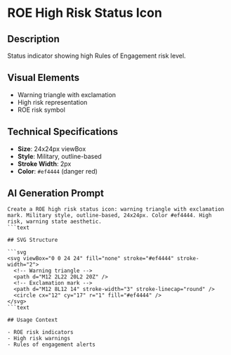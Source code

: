 # ROE High Risk Status Icon

## Description

Status indicator showing high Rules of Engagement risk level.

## Visual Elements

- Warning triangle with exclamation
- High risk representation
- ROE risk symbol

## Technical Specifications

- **Size**: 24x24px viewBox
- **Style**: Military, outline-based
- **Stroke Width**: 2px
- **Color**: `#ef4444` (danger red)

## AI Generation Prompt

```text
Create a ROE high risk status icon: warning triangle with exclamation mark. Military style, outline-based, 24x24px. Color #ef4444. High risk, warning state aesthetic.
```text

## SVG Structure

```svg
<svg viewBox="0 0 24 24" fill="none" stroke="#ef4444" stroke-width="2">
  <!-- Warning triangle -->
  <path d="M12 2L22 20L2 20Z" />
  <!-- Exclamation mark -->
  <path d="M12 8L12 14" stroke-width="3" stroke-linecap="round" />
  <circle cx="12" cy="17" r="1" fill="#ef4444" />
</svg>
```text

## Usage Context

- ROE risk indicators
- High risk warnings
- Rules of engagement alerts
